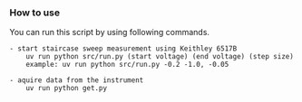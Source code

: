 ### How to use
You can run this script by using following commands.

    - start staircase sweep measurement using Keithley 6517B
        uv run python src/run.py (start voltage) (end voltage) (step size)
        example: uv run python src/run.py -0.2 -1.0, -0.05
    
    - aquire data from the instrument
        uv run python get.py